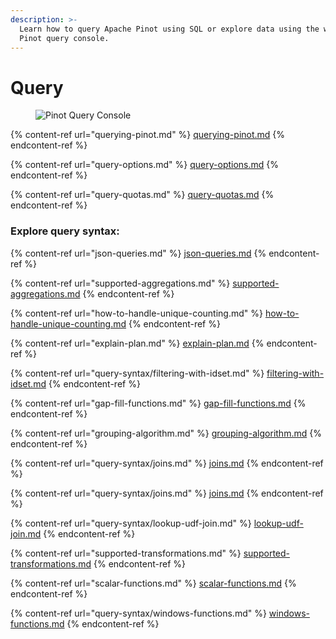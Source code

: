```yaml
---
description: >-
  Learn how to query Apache Pinot using SQL or explore data using the web-based
  Pinot query console.
---
```


# Query

<figure><img src="../../.gitbook/assets/pinot-query-console.png" alt="Pinot Query Console"><figcaption></figcaption></figure>

{% content-ref url="querying-pinot.md" %}
[querying-pinot.md](querying-pinot.md)
{% endcontent-ref %}

{% content-ref url="query-options.md" %}
[query-options.md](query-options.md)
{% endcontent-ref %}

{% content-ref url="query-quotas.md" %}
[query-quotas.md](query-quotas.md)
{% endcontent-ref %}

### Explore query syntax:



{% content-ref url="json-queries.md" %}
[json-queries.md](json-queries.md)
{% endcontent-ref %}

{% content-ref url="supported-aggregations.md" %}
[supported-aggregations.md](supported-aggregations.md)
{% endcontent-ref %}

{% content-ref url="how-to-handle-unique-counting.md" %}
[how-to-handle-unique-counting.md](how-to-handle-unique-counting.md)
{% endcontent-ref %}

{% content-ref url="explain-plan.md" %}
[explain-plan.md](explain-plan.md)
{% endcontent-ref %}

{% content-ref url="query-syntax/filtering-with-idset.md" %}
[filtering-with-idset.md](query-syntax/filtering-with-idset.md)
{% endcontent-ref %}

{% content-ref url="gap-fill-functions.md" %}
[gap-fill-functions.md](gap-fill-functions.md)
{% endcontent-ref %}

{% content-ref url="grouping-algorithm.md" %}
[grouping-algorithm.md](grouping-algorithm.md)
{% endcontent-ref %}

{% content-ref url="query-syntax/joins.md" %}
[joins.md](query-syntax/joins.md)
{% endcontent-ref %}

{% content-ref url="query-syntax/joins.md" %}
[joins.md](query-syntax/joins.md)
{% endcontent-ref %}

{% content-ref url="query-syntax/lookup-udf-join.md" %}
[lookup-udf-join.md](query-syntax/lookup-udf-join.md)
{% endcontent-ref %}

{% content-ref url="supported-transformations.md" %}
[supported-transformations.md](supported-transformations.md)
{% endcontent-ref %}

{% content-ref url="scalar-functions.md" %}
[scalar-functions.md](scalar-functions.md)
{% endcontent-ref %}

{% content-ref url="query-syntax/windows-functions.md" %}
[windows-functions.md](query-syntax/windows-functions.md)
{% endcontent-ref %}
